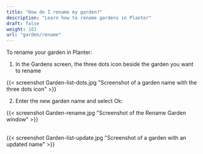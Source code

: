 ```yaml
---
title: "How do I rename my garden?"
description: "Learn how to rename gardens in Planter"
draft: false
weight: 103
url: "garden/rename"
---
```


To rename your garden in Planter:

1. In the Gardens screen, the three dots icon beside the garden you want to rename

{{< screenshot Garden-list-dots.jpg "Screenshot of a garden name with the three dots icon" >}}

2. Enter the new garden name and select Ok:

{{< screenshot Garden-rename.jpg "Screenshot of the Rename Garden window" >}}<br /><br />

{{< screenshot Garden-list-update.jpg "Screenshot of a garden with an updated name" >}}
